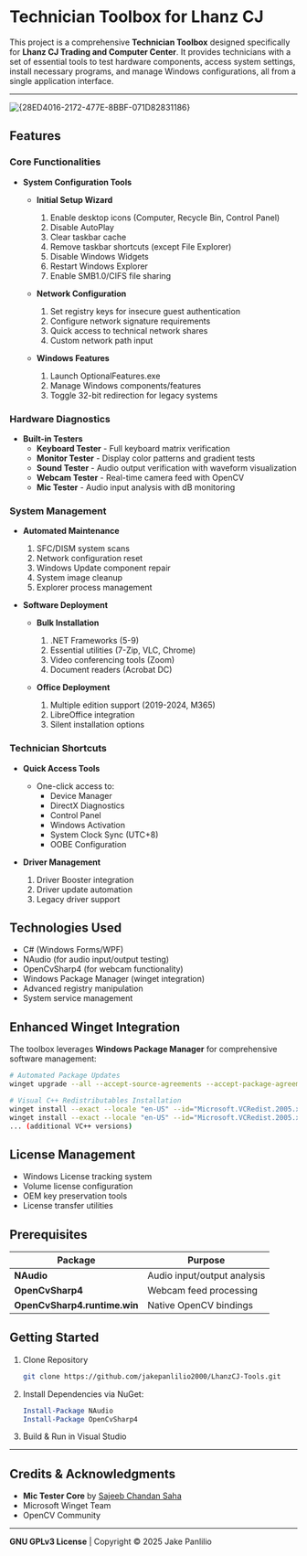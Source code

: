 # Technician Toolbox for Lhanz CJ

This project is a comprehensive **Technician Toolbox** designed specifically for **Lhanz CJ Trading and Computer Center**. It provides technicians with a set of essential tools to test hardware components, access system settings, install necessary programs, and manage Windows configurations, all from a single application interface.

---
![{28ED4016-2172-477E-8BBF-071D82831186}](https://github.com/user-attachments/assets/7005b5a9-f5e8-4ddb-8d39-00a211880447)


## Features

### Core Functionalities
- **System Configuration Tools**
  - **Initial Setup Wizard**  
    1. Enable desktop icons (Computer, Recycle Bin, Control Panel)  
    2. Disable AutoPlay  
    3. Clear taskbar cache  
    4. Remove taskbar shortcuts (except File Explorer)  
    5. Disable Windows Widgets  
    6. Restart Windows Explorer  
    7. Enable SMB1.0/CIFS file sharing

  - **Network Configuration**  
    1. Set registry keys for insecure guest authentication  
    2. Configure network signature requirements  
    3. Quick access to technical network shares  
    4. Custom network path input

  - **Windows Features**  
    1. Launch OptionalFeatures.exe  
    2. Manage Windows components/features  
    3. Toggle 32-bit redirection for legacy systems

### Hardware Diagnostics
- **Built-in Testers**  
  - **Keyboard Tester** - Full keyboard matrix verification  
  - **Monitor Tester** - Display color patterns and gradient tests  
  - **Sound Tester** - Audio output verification with waveform visualization  
  - **Webcam Tester** - Real-time camera feed with OpenCV  
  - **Mic Tester** - Audio input analysis with dB monitoring  

### System Management
- **Automated Maintenance**  
  1. SFC/DISM system scans  
  2. Network configuration reset  
  3. Windows Update component repair  
  4. System image cleanup  
  5. Explorer process management

- **Software Deployment**  
  - **Bulk Installation**  
    1. .NET Frameworks (5-9)  
    2. Essential utilities (7-Zip, VLC, Chrome)  
    3. Video conferencing tools (Zoom)  
    4. Document readers (Acrobat DC)  

  - **Office Deployment**  
    1. Multiple edition support (2019-2024, M365)  
    2. LibreOffice integration  
    3. Silent installation options  

### Technician Shortcuts
- **Quick Access Tools**  
  - One-click access to:  
    - Device Manager  
    - DirectX Diagnostics  
    - Control Panel  
    - Windows Activation  
    - System Clock Sync (UTC+8)  
    - OOBE Configuration  

- **Driver Management**  
  1. Driver Booster integration  
  2. Driver update automation  
  3. Legacy driver support  

## Technologies Used

- C# (Windows Forms/WPF)
- NAudio (for audio input/output testing)
- OpenCvSharp4 (for webcam functionality)
- Windows Package Manager (winget integration)
- Advanced registry manipulation
- System service management

## Enhanced Winget Integration

The toolbox leverages **Windows Package Manager** for comprehensive software management:

```bash
# Automated Package Updates
winget upgrade --all --accept-source-agreements --accept-package-agreements

# Visual C++ Redistributables Installation
winget install --exact --locale "en-US" --id="Microsoft.VCRedist.2005.x86"
winget install --exact --locale "en-US" --id="Microsoft.VCRedist.2005.x64"
... (additional VC++ versions)
```

## License Management

- Windows License tracking system
- Volume license configuration
- OEM key preservation tools
- License transfer utilities

## Prerequisites

| Package | Purpose |
|---|---|
| **NAudio** | Audio input/output analysis |
| **OpenCvSharp4** | Webcam feed processing |
| **OpenCvSharp4.runtime.win** | Native OpenCV bindings |

## Getting Started

1. Clone Repository
   ```bash
   git clone https://github.com/jakepanlilio2000/LhanzCJ-Tools.git
   ```

2. Install Dependencies via NuGet:
   ```powershell
   Install-Package NAudio
   Install-Package OpenCvSharp4
   ```

3. Build & Run in Visual Studio

---

## Credits & Acknowledgments

- **Mic Tester Core** by [Sajeeb Chandan Saha](https://github.com/sajeebchandan/MicTest)  
- Microsoft Winget Team  
- OpenCV Community  

---

**GNU GPLv3 License** | Copyright © 2025 Jake Panlilio  
